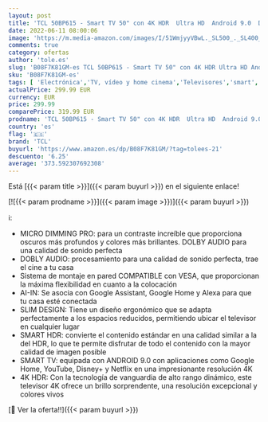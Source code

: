 ```yaml
---
layout: post
title: 'TCL 50BP615 - Smart TV 50" con 4K HDR  Ultra HD  Android 9.0  Dolby Audio  WiFi  Slim Design & Micro Dimming Pro  Smart HDR  HDR 10  Compatible con Google Assistant y Alexa'
date: 2022-06-11 08:00:06
image: 'https://m.media-amazon.com/images/I/51WmjyyVBwL._SL500_._SL400_.jpg'
comments: true
category: ofertas
author: 'tole.es'
slug: 'B08F7K81GM-es TCL 50BP615 - Smart TV 50" con 4K HDR Ultra HD Android 9.0...'
sku: 'B08F7K81GM-es'
tags: [ 'Electrónica','TV, vídeo y home cinema','Televisores','smart','tcl','tv','🇪🇸', ]
actualPrice: 299.99 EUR
currency: EUR
price: 299.99
comparePrice: 319.99 EUR
prodname: 'TCL 50BP615 - Smart TV 50" con 4K HDR  Ultra HD  Android 9.0  Dolby Audio  WiFi  Slim Design & Micro Dimming Pro  Smart HDR  HDR 10  Compatible con Google Assistant y Alexa'
country: 'es'
flag: '🇪🇸'
brand: 'TCL'
buyurl: 'https://www.amazon.es/dp/B08F7K81GM/?tag=tolees-21'
descuento: '6.25'
average: '373.592307692308'
---
```


Está [{{< param title >}}]({{< param buyurl >}}) en el siguiente enlace!

[![{{< param prodname >}}]({{< param image >}})]({{< param buyurl >}})

ℹ️:

- MICRO DIMMING PRO: para un contraste increíble que proporciona oscuros más profundos y colores más brillantes. DOLBY AUDIO para una calidad de sonido perfecta
- DOBLY AUDIO: procesamiento para una calidad de sonido perfecta, trae el cine a tu casa
- Sistema de montaje en pared COMPATIBLE con VESA, que proporcionan la máxima flexibilidad en cuanto a la colocación
- AI-IN: Se asocia con Google Assistant, Google Home y Alexa para que tu casa esté conectada
- SLIM DESIGN: Tiene un diseño ergonómico que se adapta perfectamente a los espacios reducidos, permitiendo ubicar el televisor en cualquier lugar
- SMART HDR: convierte el contenido estándar en una calidad similar a la del HDR, lo que te permite disfrutar de todo el contenido con la mayor calidad de imagen posible
- SMART TV: equipada con ANDROID 9.0 con aplicaciones como Google Home, YouTube, Disney+ y Netflix en una impresionante resolución 4K
- 4K HDR: Con la tecnología de vanguardia de alto rango dinámico, este televisor 4K ofrece un brillo sorprendente, una resolución excepcional y colores vivos

[🛒 Ver la oferta!!]({{< param buyurl >}})
